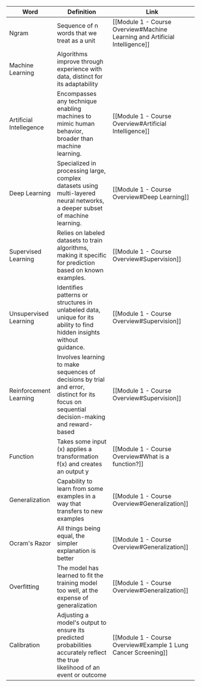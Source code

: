 | **Word** | **Definition** | Link |
| ---- | ---- | ---- |
| Ngram | Sequence of n words that we treat as a unit | [[Module 1 - Course Overview#Machine Learning and Artificial Intelligence]] |
| Machine Learning | Algorithms improve through experience with data, distinct for its adaptability |  |
| Artificial Intellegence | Encompasses any technique enabling machines to mimic human behavior, broader than machine learning. | [[Module 1 - Course Overview#Artificial Intelligence]] |
| Deep Learning | Specialized in processing large, complex datasets using multi-layered neural networks, a deeper subset of machine learning. | [[Module 1 - Course Overview#Deep Learning]] |
| Supervised Learning | Relies on labeled datasets to train algorithms, making it specific for prediction based on known examples. | [[Module 1 - Course Overview#Supervision]] |
| Unsupervised Learning | Identifies patterns or structures in unlabeled data, unique for its ability to find hidden insights without guidance. | [[Module 1 - Course Overview#Supervision]] |
| Reinforcement Learning | Involves learning to make sequences of decisions by trial and error, distinct for its focus on sequential decision-making and reward-based | [[Module 1 - Course Overview#Supervision]] |
| Function | Takes some input (x) applies a transformation f(x) and creates an output y | [[Module 1 - Course Overview#What is a function?]] |
| Generalization | Capability to learn from some examples in a way that transfers to new examples | [[Module 1 - Course Overview#Generalization]] |
| Ocram's Razor | All things being equal, the simpler explanation is better | [[Module 1 - Course Overview#Generalization]] |
| Overfitting | The model has learned to fit the training model too well, at the expense of generalization | [[Module 1 - Course Overview#Generalization]] |
| Calibration | Adjusting a model's output to ensure its predicted probabilities accurately reflect the true likelihood of an event or outcome | [[Module 1 - Course Overview#Example 1 Lung Cancer Screening]] |
